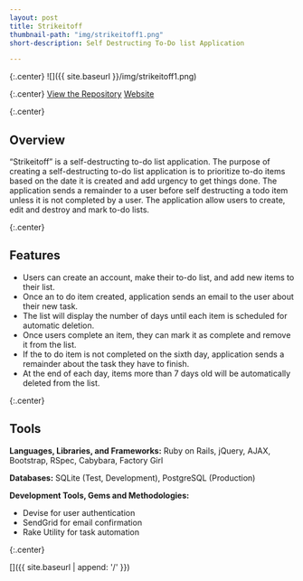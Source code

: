 ```yaml
---
layout: post
title: Strikeitoff
thumbnail-path: "img/strikeitoff1.png"
short-description: Self Destructing To-Do list Application

---
```

{:.center}
![]({{ site.baseurl }}/img/strikeitoff1.png)

{:.center}
[View the Repository](https://github.com/AnithaPal/Strikeitoff)  [Website](https://strikeitoff.herokuapp.com)

{:.center}

## Overview
“Strikeitoff”  is a self-destructing to-do list application. The purpose of creating a self-destructing to-do list application is to prioritize to-do items based on the date it is created and add urgency  to get things done.  The application sends a remainder to a user before self destructing a todo item unless it is not completed by a user. The application allow users to create, edit and destroy  and mark to-do lists.

{:.center}

## Features

+ Users can create an account, make their  to-do list, and add new items to their list.
+ Once an to do item created, application sends an email to the user about their new task.
+ The list will display the number of days until each item is scheduled for automatic deletion.
+ Once users complete an item, they can mark it as complete and remove it from the list.
+ If the to do item is not completed on the sixth day, application sends a remainder about the task they have to finish.
+ At the end of each day, items more than 7 days old will be automatically deleted from the list.

{:.center}

## Tools
**Languages, Libraries, and Frameworks:** Ruby on Rails, jQuery, AJAX, Bootstrap, RSpec, Cabybara, Factory Girl

**Databases:** SQLite (Test, Development), PostgreSQL (Production)

**Development Tools, Gems and Methodologies:**

+ Devise for user authentication
+ SendGrid for email confirmation
+ Rake Utility for task automation

{:.center}

[<i class="fa fa-home"></i>]({{ site.baseurl | append: '/' }})
